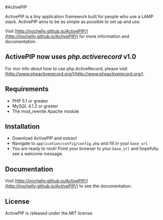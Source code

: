 #ActivePIP

ActivePIP is a tiny application framework built for people who use a LAMP stack. ActivePIP aims to be as simple as possible to set up and use.

Visit [http://jrochelly.github.io/ActivePIP/](http://jrochelly.github.io/ActivePIP/) for more information and documentation.

## ActivePIP now uses <i>php.activerecord</i> v1.0
For mor info about how to use php.ActiveRecord, please visit [http://www.phpactiverecord.org/](http://www.phpactiverecord.org/).

## Requirements

* PHP 5.1 or greater
* MySQL 4.1.2 or greater
* The mod_rewrite Apache module

## Installation

* Download ActivePIP and extract
* Navigate to `application/config/config.php` and fill in your `base_url`
* You are ready to rock! Point your browser to your `base_url` and hopefully see a welcome message.

## Documentation

Visit [http://jrochelly.github.io/ActivePIP/](http://jrochelly.github.io/ActivePIP/) to see the documentation.

## License

ActivePIP is released under the MIT license.
